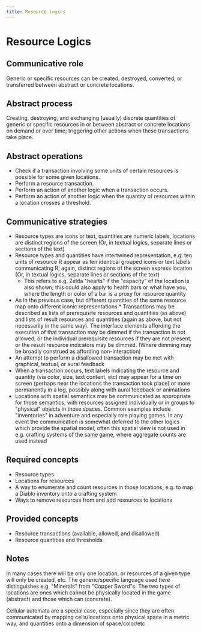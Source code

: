 ```yaml
---
title: Resource logics 
---
```

# Resource Logics

## Communicative role

Generic or specific resources can be created, destroyed, converted, or transferred between abstract or concrete locations.

## Abstract process

Creating, destroying, and exchanging (usually) discrete quantities of generic or specific resources in or between abstract or concrete locations on demand or over time; triggering other actions when these transactions take place.

## Abstract operations

* Check if a transaction involving some units of certain resources is possible for some given locations.
* Perform a resource transaction.
* Perform an action of another logic when a transaction occurs.
* Perform an action of another logic when the quantity of resources within a location crosses a threshold.

## Communicative strategies

* Resource types are icons or text, quantities are numeric labels, locations are distinct regions of the screen (Or, in textual logics, separate lines or sections of the text) 
* Resource types and quantities have intertwined representation, e.g. ten units of resource R appear as ten identical grouped icons or text labels communicating R; again, distinct regions of the screen express location (Or, in textual logics, separate lines or sections of the text)
  * This refers to e.g. Zelda "hearts" if the "capacity" of the location is also shown; this could also apply to health bars or what have you, where the length or color of a bar is a proxy for resource quantity
* As in the previous case, but different quantities of the same resource map onto different iconic representations * Transactions may be described as lists of prerequisite resources and quantities (as above) and lists of result resources and quantities (again as above, but not necessarily in the same way). The interface elements affording the execution of that transaction may be dimmed if the transaction is not allowed, or the individual prerequisite resources if they are not present, or the result resource indicators may be dimmed. (Where dimming may be broadly construed as affording non-interaction)
* An attempt to perform a disallowed transaction may be met with graphical, textual, or aural feedback
* When a transaction occurs, text labels indicating the resource and quantity (via color, size, text content, etc) may appear for a time on screen (perhaps near the locations the transaction took place) or more permanently in a log, possibly along with aural feedback or animations
* Locations with spatial semantics may be communicated as appropriate for those semantics, with resources assigned individually or in groups to "physical" objects in those spaces. Common examples include "inventories" in adventure and especially role playing games. In any event the communication is somewhat deferred to the other logics which provide the spatial model; often this spatial view is not used in e.g. crafting systems of the same game, where aggregate counts are used instead

## Required concepts

* Resource types
* Locations for resources
* A way to enumerate and count resources in those locations, e.g. to map a Diablo inventory onto a crafting system
* Ways to remove resources from and add resources to locations
  
## Provided concepts

* Resource transactions (available, allowed, and disallowed)
* Resource quantities and thresholds

## Notes

In many cases there will be only one location, or resources of a given type will only be created, etc. The generic/specific language used here distinguishes e.g. "Minerals" from "Copper Sword"s. The two types of locations are ones which cannot be physically located in the game (abstract) and those which can (concrete).

Cellular automata are a special case, especially since they are often communicated by mapping cells/locations onto physical space in a metric way, and quantities onto a dimension of space/color/etc
